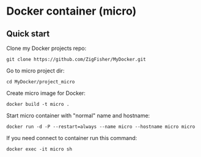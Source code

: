 Docker container (micro)
===


## Quick start
Clone my Docker projects repo:

	git clone https://github.com/ZigFisher/MyDocker.git

Go to micro project dir:

	cd MyDocker/project_micro

Create micro image for Docker:

	docker build -t micro .

Start micro container with "normal" name and hostname:

	docker run -d -P --restart=always --name micro --hostname micro micro

If you need connect to container run this command:

	docker exec -it micro sh
